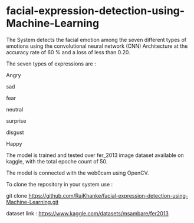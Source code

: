 # facial-expression-detection-using-Machine-Learning

The System detects the facial emotion among the seven different types of emotions using the convolutional neural network (CNN) Architecture at the accuracy rate of 60 % and a loss of less than 0.20.

The seven types of expressions are :

Angry

sad

fear

neutral

surprise

disgust

Happy

The model is trained and tested over fer_2013 image dataset available on kaggle, with the total epoche count of 50.

The model is connected with the web0cam using OpenCV.

To clone the repository in your system use :

git clone https://github.com/RajKhanke/facial-expression-detection-using-Machine-Learning.git

dataset link : https://www.kaggle.com/datasets/msambare/fer2013



